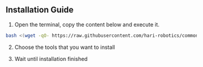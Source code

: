 ## Installation Guide

1. Open the terminal, copy the content below and execute it.

```bash
bash <(wget -qO- https://raw.githubusercontent.com/hari-robotics/common-tools-onekey-install/master/install.sh)
```

2. Choose the tools that you want to install

3. Wait until installation finished